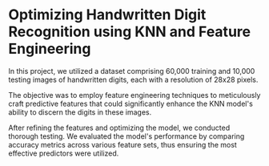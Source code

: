 # Optimizing Handwritten Digit Recognition using KNN and Feature Engineering

In this project, we utilized a dataset comprising 60,000 training and 10,000 testing images of handwritten digits, each with a resolution of 28x28 pixels.

The objective was to employ feature engineering techniques to meticulously craft predictive features that could significantly enhance the KNN model's ability to discern the digits in these images.

After refining the features and optimizing the model, we conducted thorough testing. We evaluated the model's performance by comparing accuracy metrics across various feature sets, thus ensuring the most effective predictors were utilized.
